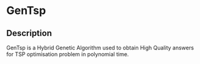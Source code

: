 # GenTsp

## Description
GenTsp is a Hybrid Genetic Algorithm used to obtain High Quality answers for TSP optimisation problem in  polynomial time.

